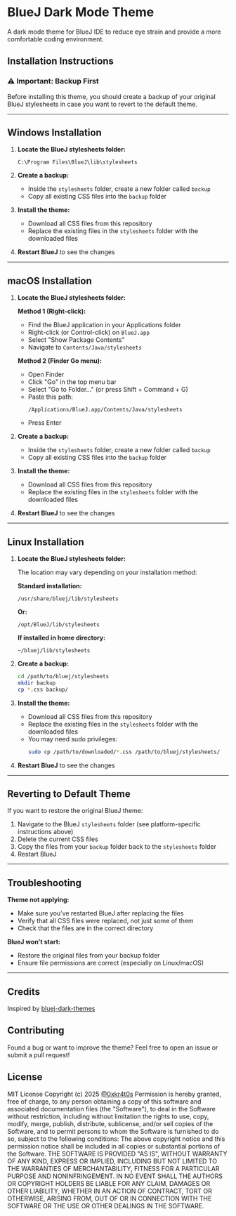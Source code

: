 # BlueJ Dark Mode Theme

A dark mode theme for BlueJ IDE to reduce eye strain and provide a more comfortable coding environment.

## Installation Instructions

### ⚠️ Important: Backup First

Before installing this theme, you should create a backup of your original BlueJ stylesheets in case you want to revert to the default theme.

---

## Windows Installation

1. **Locate the BlueJ stylesheets folder:**
   ```
   C:\Program Files\BlueJ\lib\stylesheets
   ```

2. **Create a backup:**
   - Inside the `stylesheets` folder, create a new folder called `backup`
   - Copy all existing CSS files into the `backup` folder

3. **Install the theme:**
   - Download all CSS files from this repository
   - Replace the existing files in the `stylesheets` folder with the downloaded files

4. **Restart BlueJ** to see the changes

---

## macOS Installation

1. **Locate the BlueJ stylesheets folder:**
   
   **Method 1 (Right-click):**
   - Find the BlueJ application in your Applications folder
   - Right-click (or Control-click) on `BlueJ.app`
   - Select "Show Package Contents"
   - Navigate to `Contents/Java/stylesheets`
   
   **Method 2 (Finder Go menu):**
   - Open Finder
   - Click "Go" in the top menu bar
   - Select "Go to Folder..." (or press Shift + Command + G)
   - Paste this path:
     ```
     /Applications/BlueJ.app/Contents/Java/stylesheets
     ```
   - Press Enter

2. **Create a backup:**
   - Inside the `stylesheets` folder, create a new folder called `backup`
   - Copy all existing CSS files into the `backup` folder

3. **Install the theme:**
   - Download all CSS files from this repository
   - Replace the existing files in the `stylesheets` folder with the downloaded files

4. **Restart BlueJ** to see the changes

---

## Linux Installation

1. **Locate the BlueJ stylesheets folder:**
   
   The location may vary depending on your installation method:
   
   **Standard installation:**
   ```
   /usr/share/bluej/lib/stylesheets
   ```
   
   **Or:**
   ```
   /opt/BlueJ/lib/stylesheets
   ```
   
   **If installed in home directory:**
   ```
   ~/bluej/lib/stylesheets
   ```

2. **Create a backup:**
   ```bash
   cd /path/to/bluej/stylesheets
   mkdir backup
   cp *.css backup/
   ```

3. **Install the theme:**
   - Download all CSS files from this repository
   - Replace the existing files in the `stylesheets` folder with the downloaded files
   - You may need sudo privileges:
     ```bash
     sudo cp /path/to/downloaded/*.css /path/to/bluej/stylesheets/
     ```

4. **Restart BlueJ** to see the changes

---

## Reverting to Default Theme

If you want to restore the original BlueJ theme:

1. Navigate to the BlueJ `stylesheets` folder (see platform-specific instructions above)
2. Delete the current CSS files
3. Copy the files from your `backup` folder back to the `stylesheets` folder
4. Restart BlueJ

---

## Troubleshooting

**Theme not applying:**
- Make sure you've restarted BlueJ after replacing the files
- Verify that all CSS files were replaced, not just some of them
- Check that the files are in the correct directory

**BlueJ won't start:**
- Restore the original files from your backup folder
- Ensure file permissions are correct (especially on Linux/macOS)

---
## Credits

Inspired by [bluej-dark-themes](https://github.com/realspal/bluej-dark-themes)

## Contributing

Found a bug or want to improve the theme? Feel free to open an issue or submit a pull request!

## License

MIT License
Copyright (c) 2025 [@0xkr4t0s](https://github.com/0xkr4t0s)
Permission is hereby granted, free of charge, to any person obtaining a copy
of this software and associated documentation files (the "Software"), to deal
in the Software without restriction, including without limitation the rights
to use, copy, modify, merge, publish, distribute, sublicense, and/or sell
copies of the Software, and to permit persons to whom the Software is
furnished to do so, subject to the following conditions:
The above copyright notice and this permission notice shall be included in all
copies or substantial portions of the Software.
THE SOFTWARE IS PROVIDED "AS IS", WITHOUT WARRANTY OF ANY KIND, EXPRESS OR
IMPLIED, INCLUDING BUT NOT LIMITED TO THE WARRANTIES OF MERCHANTABILITY,
FITNESS FOR A PARTICULAR PURPOSE AND NONINFRINGEMENT. IN NO EVENT SHALL THE
AUTHORS OR COPYRIGHT HOLDERS BE LIABLE FOR ANY CLAIM, DAMAGES OR OTHER
LIABILITY, WHETHER IN AN ACTION OF CONTRACT, TORT OR OTHERWISE, ARISING FROM,
OUT OF OR IN CONNECTION WITH THE SOFTWARE OR THE USE OR OTHER DEALINGS IN THE
SOFTWARE.
